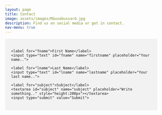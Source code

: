 ```yaml
---
layout: page
title: Contact
image: assets/images/Mäusebussard.jpg
description: Find us on social media or get in contact.
nav-menu: true
---
```


<head>
    <style> 
 /* Style inputs with type="text", select elements and textareas */
input[type=text], select, textarea {
  width: 100%; /* Full width */
  padding: 12px; /* Some padding */ 
  border: 1px solid #ccc; /* Gray border */
  border-radius: 4px; /* Rounded borders */
  box-sizing: border-box; /* Make sure that padding and width stays in place */
  margin-top: 6px; /* Add a top margin */
  margin-bottom: 16px; /* Bottom margin */
  resize: vertical /* Allow the user to vertically resize the textarea (not horizontally) */
}
/* Style the submit button with a specific background color etc */
input[type=submit] {
  background-color: #04AA6D;
  color: white;
  padding: 12px 20px;
  border: none;
  border-radius: 4px;
  cursor: pointer;
}
/* When moving the mouse over the submit button, add a darker green color */
input[type=submit]:hover {
  background-color: #45a049;
}
/* Add a background color and some padding around the form */
.container {
  border-radius: 5px;
  background-color: #f2f2f2;
  padding: 20px;
} 
   </style>
</head>

<div class="container">
  <form "mailto:info@earth-cut.de" method="GET">

    <label for="fname">First Name</label>
    <input type="text" id="fname" name="firstname" placeholder="Your name..">

    <label for="lname">Last Name</label>
    <input type="text" id="lname" name="lastname" placeholder="Your last name..">

    <label for="subject">Subject</label>
    <textarea id="subject" name="subject" placeholder="Write something.." style="height:200px"></textarea>
    <input type="submit" value="Submit">
</form>
</div> 
